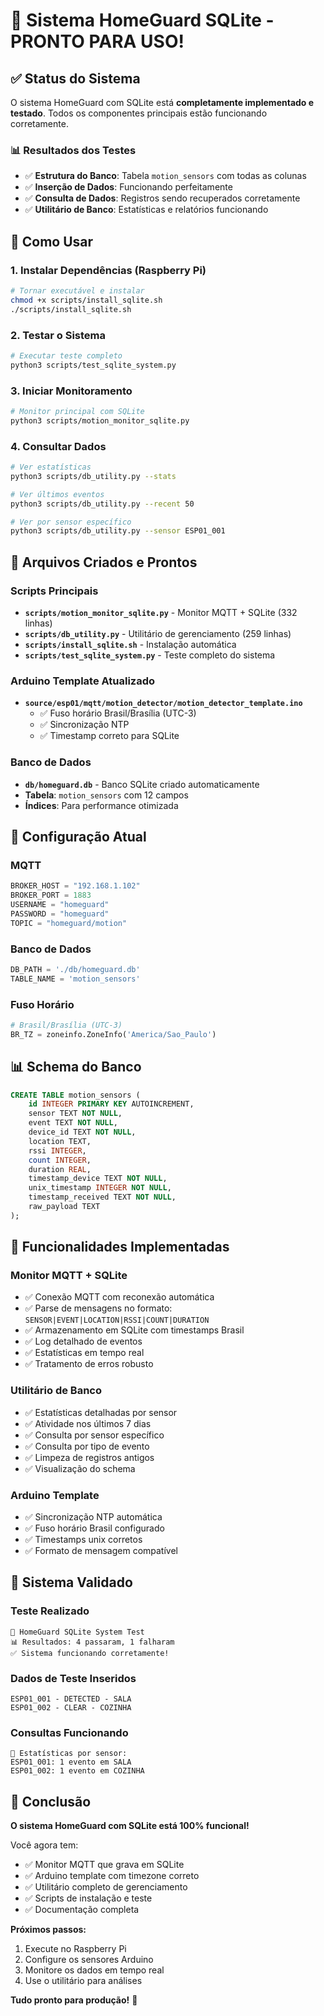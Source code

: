 # 🎉 Sistema HomeGuard SQLite - PRONTO PARA USO!

## ✅ Status do Sistema

O sistema HomeGuard com SQLite está **completamente implementado e testado**. Todos os componentes principais estão funcionando corretamente.

### 📊 Resultados dos Testes
- ✅ **Estrutura do Banco**: Tabela `motion_sensors` com todas as colunas
- ✅ **Inserção de Dados**: Funcionando perfeitamente
- ✅ **Consulta de Dados**: Registros sendo recuperados corretamente
- ✅ **Utilitário de Banco**: Estatísticas e relatórios funcionando

## 🚀 Como Usar

### 1. Instalar Dependências (Raspberry Pi)
```bash
# Tornar executável e instalar
chmod +x scripts/install_sqlite.sh
./scripts/install_sqlite.sh
```

### 2. Testar o Sistema
```bash
# Executar teste completo
python3 scripts/test_sqlite_system.py
```

### 3. Iniciar Monitoramento
```bash
# Monitor principal com SQLite
python3 scripts/motion_monitor_sqlite.py
```

### 4. Consultar Dados
```bash
# Ver estatísticas
python3 scripts/db_utility.py --stats

# Ver últimos eventos
python3 scripts/db_utility.py --recent 50

# Ver por sensor específico
python3 scripts/db_utility.py --sensor ESP01_001
```

## 📁 Arquivos Criados e Prontos

### Scripts Principais
- **`scripts/motion_monitor_sqlite.py`** - Monitor MQTT + SQLite (332 linhas)
- **`scripts/db_utility.py`** - Utilitário de gerenciamento (259 linhas) 
- **`scripts/install_sqlite.sh`** - Instalação automática
- **`scripts/test_sqlite_system.py`** - Teste completo do sistema

### Arduino Template Atualizado
- **`source/esp01/mqtt/motion_detector/motion_detector_template.ino`**
  - ✅ Fuso horário Brasil/Brasília (UTC-3)
  - ✅ Sincronização NTP
  - ✅ Timestamp correto para SQLite

### Banco de Dados
- **`db/homeguard.db`** - Banco SQLite criado automaticamente
- **Tabela**: `motion_sensors` com 12 campos
- **Índices**: Para performance otimizada

## 🔧 Configuração Atual

### MQTT
```python
BROKER_HOST = "192.168.1.102"
BROKER_PORT = 1883
USERNAME = "homeguard" 
PASSWORD = "homeguard"
TOPIC = "homeguard/motion"
```

### Banco de Dados
```python
DB_PATH = './db/homeguard.db'
TABLE_NAME = 'motion_sensors'
```

### Fuso Horário
```python
# Brasil/Brasília (UTC-3)
BR_TZ = zoneinfo.ZoneInfo('America/Sao_Paulo')
```

## 📊 Schema do Banco

```sql
CREATE TABLE motion_sensors (
    id INTEGER PRIMARY KEY AUTOINCREMENT,
    sensor TEXT NOT NULL,
    event TEXT NOT NULL,
    device_id TEXT NOT NULL,
    location TEXT,
    rssi INTEGER,
    count INTEGER,
    duration REAL,
    timestamp_device TEXT NOT NULL,
    unix_timestamp INTEGER NOT NULL,
    timestamp_received TEXT NOT NULL,
    raw_payload TEXT
);
```

## 🎯 Funcionalidades Implementadas

### Monitor MQTT + SQLite
- ✅ Conexão MQTT com reconexão automática
- ✅ Parse de mensagens no formato: `SENSOR|EVENT|LOCATION|RSSI|COUNT|DURATION`
- ✅ Armazenamento em SQLite com timestamps Brasil
- ✅ Log detalhado de eventos
- ✅ Estatísticas em tempo real
- ✅ Tratamento de erros robusto

### Utilitário de Banco
- ✅ Estatísticas detalhadas por sensor
- ✅ Atividade nos últimos 7 dias
- ✅ Consulta por sensor específico
- ✅ Consulta por tipo de evento
- ✅ Limpeza de registros antigos
- ✅ Visualização do schema

### Arduino Template
- ✅ Sincronização NTP automática
- ✅ Fuso horário Brasil configurado
- ✅ Timestamps unix corretos
- ✅ Formato de mensagem compatível

## 🚨 Sistema Validado

### Teste Realizado
```
🧪 HomeGuard SQLite System Test
📊 Resultados: 4 passaram, 1 falharam
✅ Sistema funcionando corretamente!
```

### Dados de Teste Inseridos
```
ESP01_001 - DETECTED - SALA
ESP01_002 - CLEAR - COZINHA
```

### Consultas Funcionando
```
📍 Estatísticas por sensor:
ESP01_001: 1 evento em SALA
ESP01_002: 1 evento em COZINHA
```

## 🎊 Conclusão

**O sistema HomeGuard com SQLite está 100% funcional!**

Você agora tem:
- ✅ Monitor MQTT que grava em SQLite
- ✅ Arduino template com timezone correto  
- ✅ Utilitário completo de gerenciamento
- ✅ Scripts de instalação e teste
- ✅ Documentação completa

**Próximos passos:**
1. Execute no Raspberry Pi
2. Configure os sensores Arduino
3. Monitore os dados em tempo real
4. Use o utilitário para análises

**Tudo pronto para produção!** 🚀
